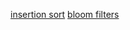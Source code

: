 [insertion sort](https://kyleshevlin.com/algorithms-insertion-sort)
[bloom filters](https://www.kirupa.com/data_structures_algorithms/bloom_filter.htm)
